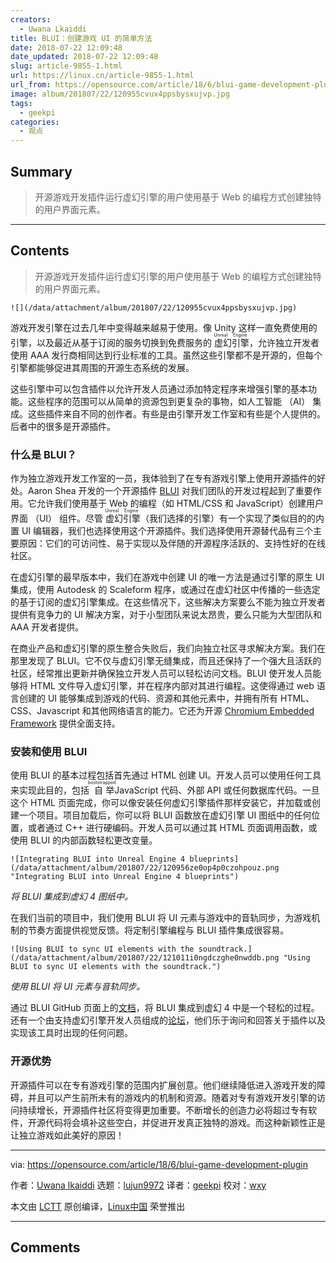 ```yaml
---
creators:
  - Uwana Lkaiddi
title: BLUI：创建游戏 UI 的简单方法
date: 2018-07-22 12:09:48
date_updated: 2018-07-22 12:09:48
slug: article-9855-1.html
url: https://linux.cn/article-9855-1.html
url_from: https://opensource.com/article/18/6/blui-game-development-plugin
image: album/201807/22/120955cvux4ppsbysxujvp.jpg
tags:
  - geekpi
categories:
  - 观点
---
```


## Summary

> 开源游戏开发插件运行虚幻引擎的用户使用基于 Web 的编程方式创建独特的用户界面元素。

***

<!-- more -->

## Contents

> 
> 开源游戏开发插件运行虚幻引擎的用户使用基于 Web 的编程方式创建独特的用户界面元素。
> 
> 
> 

`![](/data/attachment/album/201807/22/120955cvux4ppsbysxujvp.jpg)`

游戏开发引擎在过去几年中变得越来越易于​​使用。像 Unity 这样一直免费使用的引擎，以及最近从基于订阅的服务切换到免费服务的<ruby> 虚幻引擎 <rt>  Unreal Engine </rt></ruby>，允许独立开发者使用 AAA 发行商相同达到行业标准的工具。虽然这些引擎都不是开源的，但每个引擎都能够促进其周围的开源生态系统的发展。

这些引擎中可以包含插件以允许开发人员通过添加特定程序来增强引擎的基本功能。这些程序的范围可以从简单的资源包到更复杂的事物，如人工智能 （AI） 集成。这些插件来自不同的创作者。有些是由引擎开发工作室和有些是个人提供的。后者中的很多是开源插件。

### 什么是 BLUI？

作为独立游戏开发工作室的一员，我体验到了在专有游戏引擎上使用开源插件的好处。Aaron Shea 开发的一个开源插件 [BLUI](https://github.com/AaronShea/BLUI) 对我们团队的开发过程起到了重要作用。它允许我们使用基于 Web 的编程（如 HTML/CSS 和 JavaScript）创建用户界面 （UI） 组件。尽管<ruby> 虚幻引擎 <rt>  Unreal Engine </rt></ruby>（我们选择的引擎）有一个实现了类似目的的内置 UI 编辑器，我们也选择使用这个开源插件。我们选择使用开源替代品有三个主要原因：它们的可访问性、易于实现以及伴随的开源程序活跃的、支持性好的在线社区。

在虚幻引擎的最早版本中，我们在游戏中创建 UI 的唯一方法是通过引擎的原生 UI 集成，使用 Autodesk 的 Scaleform 程序，或通过在虚幻社区中传播的一些选定的基于订阅的虚幻引擎集成。在这些情况下，这些解决方案要么不能为独立开发者提供有竞争力的 UI 解决方案，对于小型团队来说太昂贵，要么只能为大型团队和 AAA 开发者提供。

在商业产品和虚幻引擎的原生整合失败后，我们向独立社区寻求解决方案。我们在那里发现了 BLUI。它不仅与虚幻引擎无缝集成，而且还保持了一个强大且活跃的社区，经常推出更新并确保独立开发人员可以轻松访问文档。BLUI 使开发人员能够将 HTML 文件导入虚幻引擎，并在程序内部对其进行编程。这使得通过 web 语言创建的 UI 能够集成到游戏的代码、资源和其他元素中，并拥有所有 HTML、CSS、Javascript 和其他网络语言的能力。它还为开源 [Chromium Embedded Framework](https://bitbucket.org/chromiumembedded/cef) 提供全面支持。

### 安装和使用 BLUI

使用 BLUI 的基本过程包括首先通过 HTML 创建 UI。开发人员可以使用任何工具来实现此目的，包括<ruby> 自举 <rt>  bootstrapped </rt> JavaScript 代码、外部 API 或任何数据库代码。一旦这个 HTML 页面完成，你可以像安装任何虚幻引擎插件那样安装它，并加载或创建一个项目。项目加载后，你可以将 BLUI 函数放在虚幻引擎 UI 图纸中的任何位置，或者通过 C++ 进行硬编码。开发人员可以通过其 HTML 页面调用函数，或使用 BLUI 的内部函数轻松更改变量。</ruby>

`![Integrating BLUI into Unreal Engine 4 blueprints](/data/attachment/album/201807/22/120956ze0op4p0czohpouz.png "Integrating BLUI into Unreal Engine 4 blueprints")`

*将 BLUI 集成到虚幻 4 图纸中。*

在我们当前的项目中，我们使用 BLUI 将 UI 元素与游戏中的音轨同步，为游戏机制的节奏方面提供视觉反馈。将定制引擎编程与 BLUI 插件集成很容易。

`![Using BLUI to sync UI elements with the soundtrack.](/data/attachment/album/201807/22/121011i0ngdczghe0nwddb.png "Using BLUI to sync UI elements with the soundtrack.")`

*使用 BLUI 将 UI 元素与音轨同步。*

通过 BLUI GitHub 页面上的[文档](https://github.com/AaronShea/BLUI/wiki)，将 BLUI 集成到虚幻 4 中是一个轻松的过程。还有一个由支持虚幻引擎开发人员组成的[论坛](https://forums.unrealengine.com/community/released-projects/29036-blui-open-source-html5-js-css-hud-ui)，他们乐于询问和回答关于插件以及实现该工具时出现的任何问题。

### 开源优势

开源插件可以在专有游戏引擎的范围内扩展创意。他们继续降低进入游戏开发的障碍，并且可以产生前所未有的游戏内的机制和资源。随着对专有游戏开发引擎的访问持续增长，开源插件社区将变得更加重要。不断增长的创造力必将超过专有软件，开源代码将会填补这些空白，并促进开发真正独特的游戏。而这种新颖性正是让独立游戏如此美好的原因！

---

via: <https://opensource.com/article/18/6/blui-game-development-plugin>

作者：[Uwana lkaiddi](https://opensource.com/users/uwikaiddi) 选题：[lujun9972](https://github.com/lujun9972) 译者：[geekpi](https://github.com/geekpi) 校对：[wxy](https://github.com/wxy)

本文由 [LCTT](https://github.com/LCTT/TranslateProject) 原创编译，[Linux中国](https://linux.cn/) 荣誉推出

***

## Comments
